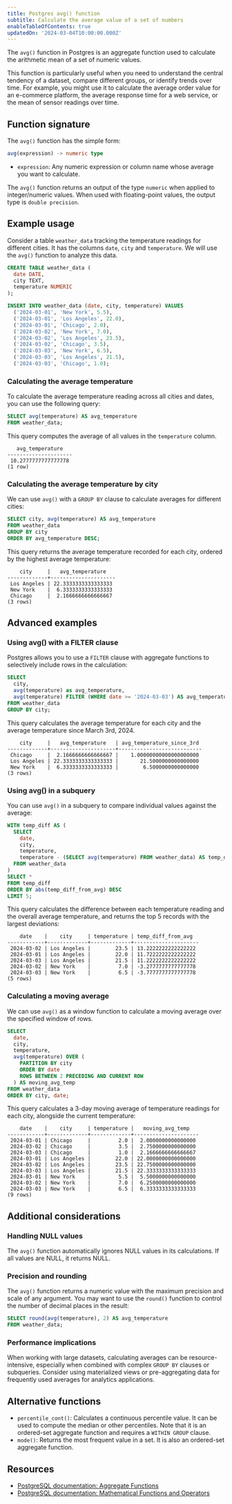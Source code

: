 ```yaml
---
title: Postgres avg() function
subtitle: Calculate the average value of a set of numbers
enableTableOfContents: true
updatedOn: '2024-03-04T10:00:00.000Z'
---
```


The `avg()` function in Postgres is an aggregate function used to calculate the arithmetic mean of a set of numeric values. 

This function is particularly useful when you need to understand the central tendency of a dataset, compare different groups, or identify trends over time. For example, you might use it to calculate the average order value for an e-commerce platform, the average response time for a web service, or the mean of sensor readings over time.

<CTA />

## Function signature

The `avg()` function has the simple form:

```sql
avg(expression) -> numeric type
```

- `expression`: Any numeric expression or column name whose average you want to calculate.

The `avg()` function returns an output of the type `numeric` when applied to integer/numeric values. When used with floating-point values, the output type is `double precision`.

## Example usage

Consider a table `weather_data` tracking the temperature readings for different cities. It has the columns `date`, `city` and `temperature`. We will use the `avg()` function to analyze this data. 

```sql
CREATE TABLE weather_data (
  date DATE,
  city TEXT,
  temperature NUMERIC
);

INSERT INTO weather_data (date, city, temperature) VALUES
  ('2024-03-01', 'New York', 5.5),
  ('2024-03-01', 'Los Angeles', 22.0),
  ('2024-03-01', 'Chicago', 2.0),
  ('2024-03-02', 'New York', 7.0),
  ('2024-03-02', 'Los Angeles', 23.5),
  ('2024-03-02', 'Chicago', 3.5),
  ('2024-03-03', 'New York', 6.5),
  ('2024-03-03', 'Los Angeles', 21.5),
  ('2024-03-03', 'Chicago', 1.0);
```

### Calculating the average temperature

To calculate the average temperature reading across all cities and dates, you can use the following query:

```sql
SELECT avg(temperature) AS avg_temperature
FROM weather_data;
```

This query computes the average of all values in the `temperature` column. 

```text
   avg_temperature
---------------------
 10.2777777777777778
(1 row)
```

### Calculating the average temperature by city

We can use `avg()` with a `GROUP BY` clause to calculate averages for different cities:

```sql
SELECT city, avg(temperature) AS avg_temperature
FROM weather_data
GROUP BY city
ORDER BY avg_temperature DESC;
```

This query returns the average temperature recorded for each city, ordered by the highest average temperature:

```text
    city     |   avg_temperature
-------------+---------------------
 Los Angeles | 22.3333333333333333
 New York    |  6.3333333333333333
 Chicago     |  2.1666666666666667
(3 rows)
```

## Advanced examples

### Using avg() with a FILTER clause

Postgres allows you to use a `FILTER` clause with aggregate functions to selectively include rows in the calculation:

```sql
SELECT 
  city,
  avg(temperature) as avg_temperature,
  avg(temperature) FILTER (WHERE date >= '2024-03-03') AS avg_temperature_since_3rd
FROM weather_data
GROUP BY city;
```

This query calculates the average temperature for each city and the average temperature since March 3rd, 2024. 

```text
    city     |   avg_temperature   | avg_temperature_since_3rd
-------------+---------------------+---------------------------
 Chicago     |  2.1666666666666667 |    1.00000000000000000000
 Los Angeles | 22.3333333333333333 |       21.5000000000000000
 New York    |  6.3333333333333333 |        6.5000000000000000
(3 rows)
```

### Using avg() in a subquery

You can use `avg()` in a subquery to compare individual values against the average:

```sql
WITH temp_diff AS (
  SELECT
    date,
    city,
    temperature,
    temperature - (SELECT avg(temperature) FROM weather_data) AS temp_diff_from_avg
  FROM weather_data
)
SELECT *
FROM temp_diff
ORDER BY abs(temp_diff_from_avg) DESC
LIMIT 5;
```

This query calculates the difference between each temperature reading and the overall average temperature, and returns the top 5 records with the largest deviations:

```text
    date    |    city     | temperature | temp_diff_from_avg
------------+-------------+-------------+---------------------
 2024-03-02 | Los Angeles |        23.5 | 13.2222222222222222
 2024-03-01 | Los Angeles |        22.0 | 11.7222222222222222
 2024-03-03 | Los Angeles |        21.5 | 11.2222222222222222
 2024-03-02 | New York    |         7.0 | -3.2777777777777778
 2024-03-03 | New York    |         6.5 | -3.7777777777777778
(5 rows)
```

### Calculating a moving average

We can use `avg()` as a window function to calculate a moving average over the specified window of rows. 

```sql
SELECT 
  date,
  city,
  temperature,
  avg(temperature) OVER (
    PARTITION BY city 
    ORDER BY date 
    ROWS BETWEEN 2 PRECEDING AND CURRENT ROW
  ) AS moving_avg_temp
FROM weather_data
ORDER BY city, date;
```

This query calculates a 3-day moving average of temperature readings for each city, alongside the current temperature:

```text
    date    |    city     | temperature |   moving_avg_temp
------------+-------------+-------------+---------------------
 2024-03-01 | Chicago     |         2.0 |  2.0000000000000000
 2024-03-02 | Chicago     |         3.5 |  2.7500000000000000
 2024-03-03 | Chicago     |         1.0 |  2.1666666666666667
 2024-03-01 | Los Angeles |        22.0 | 22.0000000000000000
 2024-03-02 | Los Angeles |        23.5 | 22.7500000000000000
 2024-03-03 | Los Angeles |        21.5 | 22.3333333333333333
 2024-03-01 | New York    |         5.5 |  5.5000000000000000
 2024-03-02 | New York    |         7.0 |  6.2500000000000000
 2024-03-03 | New York    |         6.5 |  6.3333333333333333
(9 rows)
```

## Additional considerations

### Handling NULL values

The `avg()` function automatically ignores NULL values in its calculations. If all values are NULL, it returns NULL.

### Precision and rounding

The `avg()` function returns a numeric value with the maximum precision and scale of any argument. You may want to use the `round()` function to control the number of decimal places in the result:

```sql
SELECT round(avg(temperature), 2) AS avg_temperature
FROM weather_data;
```

### Performance implications

When working with large datasets, calculating averages can be resource-intensive, especially when combined with complex `GROUP BY` clauses or subqueries. Consider using materialized views or pre-aggregating data for frequently used averages for analytics applications. 

## Alternative functions

- `percentile_cont()`: Calculates a continuous percentile value. It can be used to compute the median or other percentiles. Note that it is an ordered-set aggregate function and requires a `WITHIN GROUP` clause.
- `mode()`: Returns the most frequent value in a set. It is also an ordered-set aggregate function. 

## Resources

- [PostgreSQL documentation: Aggregate Functions](https://www.postgresql.org/docs/current/functions-aggregate.html)
- [PostgreSQL documentation: Mathematical Functions and Operators](https://www.postgresql.org/docs/current/functions-math.html)
